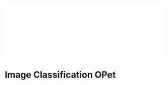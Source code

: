 ![Logo Transparent white](https://github.com/C23-PS008/opet-image-classification/blob/main/plot/logo.png?raw=true)
# Image Classification OPet
